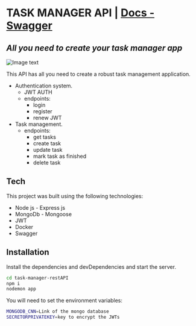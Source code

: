 # TASK MANAGER API | [Docs - Swagger](https://task-manager-zchz.onrender.com/api/v1/docs/)
## _All you need to create your task manager app_

![Image text](https://res.cloudinary.com/the-kings-company/image/upload/v1673221054/task%20manager%20API/1_k0o5wh.jpg)

This API has all you need to create a robust task management application.

- Authentication system.
    - JWT AUTH
    - endpoints:
        - login
        - register
        - renew JWT
- Task management.
    - endpoints:
        - get tasks
        - create task
        - update task
        - mark task as finished
        - delete task

## Tech

This project was built using the following technologies:

- Node js - Express js
- MongoDb - Mongoose
- JWT
- Docker
- Swagger

## Installation

Install the dependencies and devDependencies and start the server.

```sh
cd task-manager-restAPI
npm i
nodemon app
```

You will need to set the environment variables:

```sh
MONGODB_CNN=Link of the mongo database
SECRETORPRIVATEKEY=key to encrypt the JWTs
```